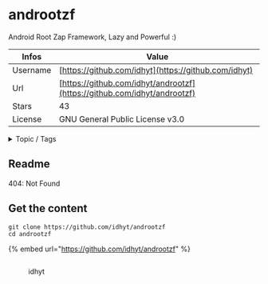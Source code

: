 # androotzf

Android Root Zap Framework, Lazy and Powerful :)

| Infos    | Value                                                              |
| -------- | -------------------------------------------------------------------|
| Username | [https://github.com/idhyt](https://github.com/idhyt) |
| Url      | [https://github.com/idhyt/androotzf](https://github.com/idhyt/androotzf)                                               |
| Stars    | 43                                                          |
| License  | GNU General Public License v3.0                                                        |

<details>

<summary>Topic / Tags</summary>

* android* cve-2015-1805* cve-2015-3636* cve-2016-5195* cve-2017-8890* cve-2017-9077* root* zap

</details>

## Readme

404: Not Found


## Get the content

```
git clone https://github.com/idhyt/androotzf
cd androotzf
```

{% embed url="https://github.com/idhyt/androotzf" %}

<figure><img src="https://avatars.githubusercontent.com/u/9865108?v=4" alt=""><figcaption><p>idhyt</p></figcaption></figure>
